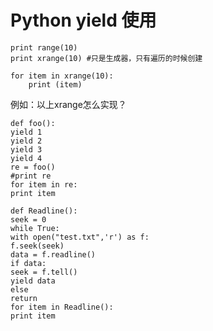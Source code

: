 # Python yield 使用

```
print range(10)
print xrange(10) #只是生成器，只有遍历的时候创建

for item in xrange(10):
    print (item)
```

例如：以上xrange怎么实现？

```
def foo():
yield 1
yield 2
yield 3
yield 4
re = foo()
#print re
for item in re:
print item
```

```
def Readline():
seek = 0
while True:
with open("test.txt",'r') as f:
f.seek(seek)
data = f.readline()
if data:
seek = f.tell()
yield data
else
return
for item in Readline():
print item
```



